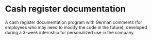 # Cash register documentation 
A cash register documentation program with German comments (for employees who may need to modify the code in the future), developed during a 3-week internship for personalized use in the company.
